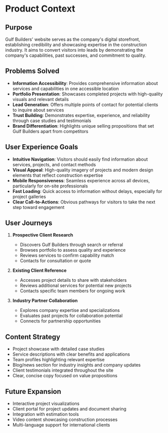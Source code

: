 # Product Context

## Purpose
Gulf Builders' website serves as the company's digital storefront, establishing credibility and showcasing expertise in the construction industry. It aims to convert visitors into leads by demonstrating the company's capabilities, past successes, and commitment to quality.

## Problems Solved
- **Information Accessibility**: Provides comprehensive information about services and capabilities in one accessible location
- **Portfolio Presentation**: Showcases completed projects with high-quality visuals and relevant details
- **Lead Generation**: Offers multiple points of contact for potential clients to inquire about services
- **Trust Building**: Demonstrates expertise, experience, and reliability through case studies and testimonials
- **Brand Differentiation**: Highlights unique selling propositions that set Gulf Builders apart from competitors

## User Experience Goals
- **Intuitive Navigation**: Visitors should easily find information about services, projects, and contact methods
- **Visual Appeal**: High-quality imagery of projects and modern design elements that reflect construction expertise
- **Mobile Responsiveness**: Seamless experience across all devices, particularly for on-site professionals
- **Fast Loading**: Quick access to information without delays, especially for project galleries
- **Clear Call-to-Actions**: Obvious pathways for visitors to take the next step toward engagement

## User Journeys
1. **Prospective Client Research**
   - Discovers Gulf Builders through search or referral
   - Browses portfolio to assess quality and experience
   - Reviews services to confirm capability match
   - Contacts for consultation or quote

2. **Existing Client Reference**
   - Accesses project details to share with stakeholders
   - Reviews additional services for potential new projects
   - Contacts specific team members for ongoing work

3. **Industry Partner Collaboration**
   - Explores company expertise and specializations
   - Evaluates past projects for collaboration potential
   - Connects for partnership opportunities

## Content Strategy
- Project showcase with detailed case studies
- Service descriptions with clear benefits and applications
- Team profiles highlighting relevant expertise
- Blog/news section for industry insights and company updates
- Client testimonials integrated throughout the site
- Clear, concise copy focused on value propositions

## Future Expansion
- Interactive project visualizations
- Client portal for project updates and document sharing
- Integration with estimation tools
- Video content showcasing construction processes
- Multi-language support for international clients 